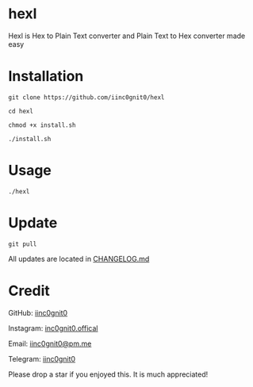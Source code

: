 # hexl

Hexl is Hex to Plain Text converter and Plain Text to Hex converter made easy

# Installation

`git clone https://github.com/iinc0gnit0/hexl`

`cd hexl`

`chmod +x install.sh`

`./install.sh`

# Usage

`./hexl`

# Update

`git pull`

All updates are located in [CHANGELOG.md](https://github.com/iinc0gnit0/hexl/blob/master/CHANGELOG.md)

# Credit

GitHub: [iinc0gnit0](https://github.com/iinc0gnit0)

Instagram: [inc0gnit0.offical](https://instagram.com/inc0gnit0.offical)

Email: iinc0gnit0@pm.me

Telegram: [iinc0gnit0](https://t.me/iinc0gnit0)

Please drop a star if you enjoyed this. It is much appreciated!
